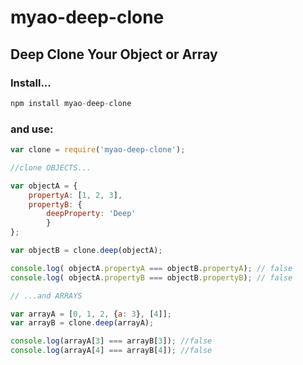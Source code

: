 # myao-deep-clone
## Deep Clone Your Object or Array

### Install...

```js
npm install myao-deep-clone
```
### and use:

```js
var clone = require('myao-deep-clone');

//clone OBJECTS...

var objectA = {
    propertyA: [1, 2, 3],
    propertyB: {
        deepProperty: 'Deep'
        }
};

var objectB = clone.deep(objectA);

console.log( objectA.propertyA === objectB.propertyA); // false
console.log( objectA.propertyB === objectB.propertyB); // false

// ...and ARRAYS

var arrayA = [0, 1, 2, {a: 3}, [4]];
var arrayB = clone.deep(arrayA);

console.log(arrayA[3] === arrayB[3]); //false
console.log(arrayA[4] === arrayB[4]); //false
```